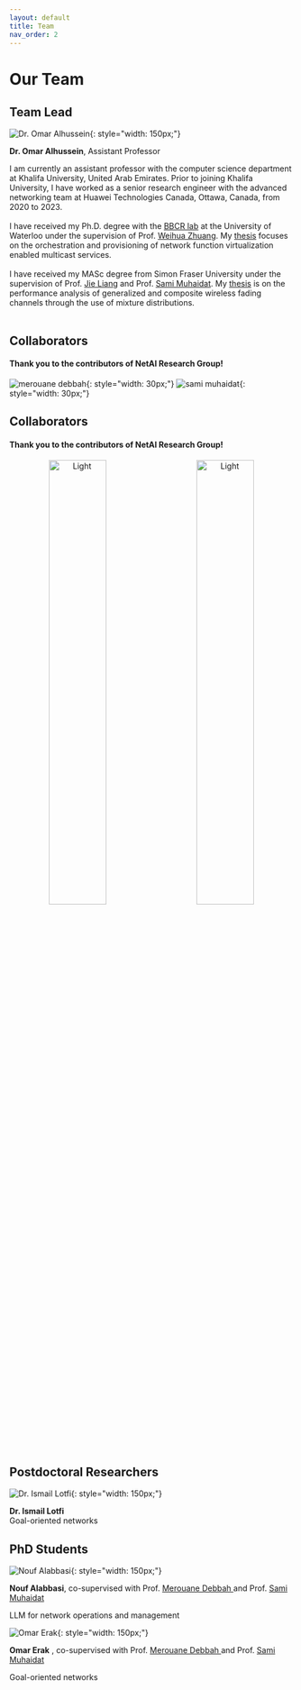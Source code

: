 ```yaml
---
layout: default
title: Team
nav_order: 2
---
```


# Our Team

## Team Lead
<!-- <div style="display: flex; align-items: flex-start;">
  <div style="margin-right: 100px; text-align: center;">
    <img src="images/omar3m.jpg" alt="Omar Alhussein" style="width: 150px;">
    <div>
      <strong>Omar Alhussein</strong><br>
    </div>
  </div>
  <div>
    I am currently an assistant professor with the computer science department at Khalifa University, United Arab Emirates. Prior to joining Khalifa University, I have worked as a senior research engineer with the advanced networking team at Huawei Technologies Canada, Ottawa, Canada, from 2020 to 2023.<br><br>
    I have received my Ph.D. degree with the <a href="https://uwaterloo.ca/broadband-communications-research-lab/">BBCR lab</a> at the University of Waterloo under the supervision of Prof. <a href="https://bbcr.uwaterloo.ca/~wzhuang/">Weihua Zhuang</a>. My <a href="research_phd.html">thesis</a> focuses on the orchestration and provisioning of network function virtualization enabled multicast services.<br><br>
    I have received my MASc degree from Simon Fraser University under the supervision of Prof. <a href="https://www.sfu.ca/~jiel/">Jie Liang</a> and Prof. <a href="https://sites.google.com/view/muhaidat/home?authuser=0">Sami Muhaidat</a>. My <a href="research_masc.html">thesis</a> is on the performance analysis of generalized and composite wireless fading channels through the use of mixture distributions.<br><br>
    

  </div>
</div> -->

![Dr. Omar Alhussein](images/omar3m.jpg){: style="width: 150px;"}

**Dr. Omar Alhussein**, Assistant Professor

I am currently an assistant professor with the computer science department at Khalifa University, United Arab Emirates. Prior to joining Khalifa University, I have worked as a senior research engineer with the advanced networking team at Huawei Technologies Canada, Ottawa, Canada, from 2020 to 2023.<br><br>
I have received my Ph.D. degree with the <a href="https://uwaterloo.ca/broadband-communications-research-lab/">BBCR lab</a> at the University of Waterloo under the supervision of Prof. <a href="https://bbcr.uwaterloo.ca/~wzhuang/">Weihua Zhuang</a>. My <a href="research_phd.html">thesis</a> focuses on the orchestration and provisioning of network function virtualization enabled multicast services.<br><br>
I have received my MASc degree from Simon Fraser University under the supervision of Prof. <a href="https://www.sfu.ca/~jiel/">Jie Liang</a> and Prof. <a href="https://sites.google.com/view/muhaidat/home?authuser=0">Sami Muhaidat</a>. My <a href="research_masc.html">thesis</a> is on the performance analysis of generalized and composite wireless fading channels through the use of mixture distributions.<br><br>

<!-- 
## Collaborators

![Prof. Merouane Debbah](images/john_smith.jpg){: style="width: 150px;"}
**Prof. Merouane Debbah**, Professor, Director of the <a href="https://www.ku.ac.ae/6grc">KU-6GRC</a>

![Prof. Sami Muhaidat](images/sami_m.jpg){: style="width: 150px;"}
**Prof. Sami Muhaidat**, Professor, Acting Associate Dean of Research, Deputy Director of the <a href="https://www.ku.ac.ae/6grc">KU-6GRC</a>
 -->

## Collaborators

#### Thank you to the contributors of NetAI Research Group!


![merouane debbah](images/people/collaborators/merouane_debbah_profile.jpeg){: style="width: 30px;"} ![sami muhaidat](images/people/collaborators/sami_muhaidat_profile.jpeg){: style="width: 30px;"}


## Collaborators

#### Thank you to the contributors of NetAI Research Group!

<p align="center">
  <img alt="Light" src="images/people/collaborators/merouane_debbah_profile.jpeg" width="45%">
&nbsp; &nbsp; &nbsp; &nbsp;
  <img alt="Light" src="images/people/collaborators/merouane_debbah_profile.jpeg" width="45%">
</p>



## Postdoctoral Researchers

![Dr. Ismail Lotfi](images/ismail_lotfi_profile.png){: style="width: 150px;"}

**Dr. Ismail Lotfi**  
Goal-oriented networks


## PhD Students

![Nouf Alabbasi](images/Nouf_alabbasi_profile.png){: style="width: 150px;"}

**Nouf Alabbasi**, co-supervised with Prof. <a href="https://www.ku.ac.ae/college-people/merouane-debbah"> Merouane Debbah </a> and Prof. <a href="https://www.ku.ac.ae/college-people/sami-muhaidat"> Sami Muhaidat</a>

LLM for network operations and management

![Omar Erak](images/omar_erak_profile.png){: style="width: 150px;"}

**Omar Erak** , co-supervised with Prof. <a href="https://www.ku.ac.ae/college-people/merouane-debbah"> Merouane Debbah </a> and Prof. <a href="https://www.ku.ac.ae/college-people/sami-muhaidat"> Sami Muhaidat</a>

Goal-oriented networks

<!-- ## Undergraduate Associates/Interns -->



